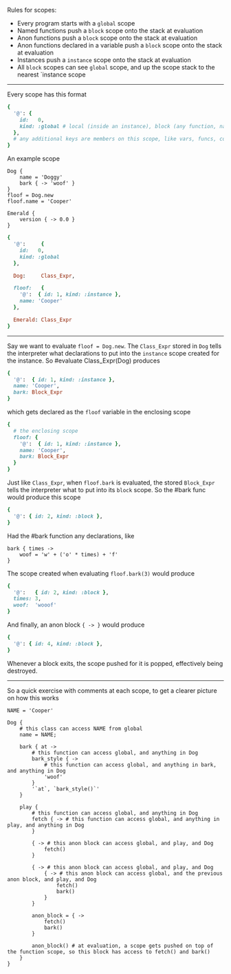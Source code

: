 Rules for scopes:
- Every program starts with a `global` scope
- Named functions push a `block` scope onto the stack at evaluation
- Anon functions push a `block` scope onto the stack at evaluation
- Anon functions declared in a variable push a `block` scope onto the stack at evaluation
- Instances push a `instance` scope onto the stack at evaluation
- All `block` scopes can see `global` scope, and up the scope stack to the nearest `instance scope
---
Every scope has this format
```ruby
{
  '@': {
    id:   0,
    kind: :global # local (inside an instance), block (any function, named, stored, or anon)
  },
  # any additional keys are members on this scope, like vars, funcs, constants, and classes
}
```
An example scope
```em
Dog {
	name = 'Doggy'
	bark { -> 'woof' }
}
floof = Dog.new
floof.name = 'Cooper'

Emerald {
	version { -> 0.0 } 
}
```
```ruby
{
  '@':     {
    id:   0,
    kind: :global
  },

  Dog:     Class_Expr,

  floof:   {
    '@':  { id: 1, kind: :instance },
    name: 'Cooper'
  },

  Emerald: Class_Expr
}
```
---
Say we want to evaluate `floof = Dog.new`. The `Class_Expr` stored in `Dog` tells the interpreter what declarations to
put into the `instance` scope created for the instance. So #evaluate Class_Expr(Dog) produces
```ruby
{
  '@':  { id: 1, kind: :instance },
  name: 'Cooper',
  bark: Block_Expr
}
```
which gets declared as the `floof` variable in the enclosing scope
```ruby
{
  # the enclosing scope
  floof: {
    '@':  { id: 1, kind: :instance },
    name: 'Cooper',
    bark: Block_Expr
  }
}
```
Just like `Class_Expr`, when `floof.bark` is evaluated, the stored `Block_Expr` tells the interpreter what to put into
its `block` scope. So the #bark func would produce this scope
```ruby
{
  '@': { id: 2, kind: :block },
}
```
Had the #bark function any declarations, like
```em
bark { times ->
	woof = 'w' + ('o' * times) + 'f'  
}
```
The scope created when evaluating `floof.bark(3)` would produce
```ruby
{
  '@':   { id: 2, kind: :block },
  times: 3,
  woof:  'wooof'
}
```
And finally, an anon block `{ -> }` would produce
```ruby
{
  '@': { id: 4, kind: :block },
}
```
Whenever a block exits, the scope pushed for it is popped, effectively being destroyed.

---
So a quick exercise with comments at each scope, to get a clearer picture on how this works
```em
NAME = 'Cooper'

Dog {
	# this class can access NAME from global
	name = NAME;
	
	bark { at ->
		# this function can access global, and anything in Dog
		bark_style { ->
			# this function can access global, and anything in bark, and anything in Dog
			'woof'
		}
		'`at`, `bark_style()`'
	}
	
	play {
		# this function can access global, and anything in Dog
		fetch { -> # this function can access global, and anything in play, and anything in Dog
		}
		
		{ -> # this anon block can access global, and play, and Dog
			fetch()
		}
		
		{ -> # this anon block can access global, and play, and Dog
			{ -> # this anon block can access global, and the previous anon block, and play, and Dog
				fetch()
				bark()
			}
		}
		
		anon_block = { ->
			fetch()
			bark()
		}
		
		anon_block() # at evaluation, a scope gets pushed on top of the function scope, so this block has access to fetch() and bark()
	}
}
```
